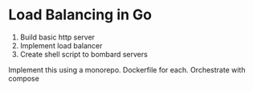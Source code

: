 # Load Balancing in Go
1. Build basic http server
2. Implement load balancer
3. Create shell script to bombard servers

Implement this using a monorepo. Dockerfile for each. Orchestrate with compose

